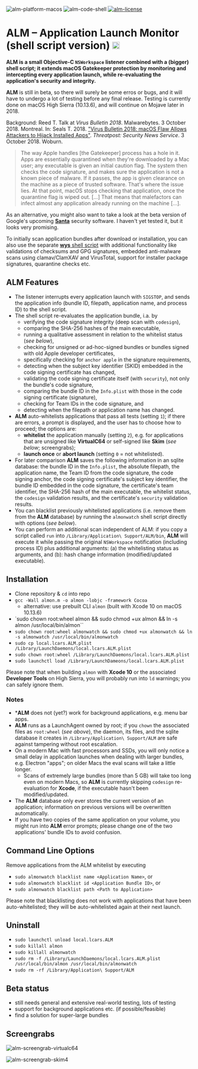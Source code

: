 ![alm-platform-macos](https://img.shields.io/badge/platform-macOS-lightgrey.svg)
![alm-code-shell](https://img.shields.io/badge/code-shell-yellow.svg)
[![alm-license](http://img.shields.io/badge/license-MIT+-blue.svg)](https://github.com/JayBrown/Application-Launch-Monitor--ALM-/blob/master/LICENSE)

# ALM – Application Launch Monitor (shell script version) <img src="https://github.com/JayBrown/Application-Launch-Monitor--ALM-/tree/master/img/jb-img.png" height="20px"/>

**ALM is a small Objective-C `NSWorkspace` listener combined with a (bigger) shell script; it extends macOS Gatekeeper protection by monitoring and intercepting every application launch, while re-evaluating the application's security and integrity.**

**ALM** is still in beta, so there will surely be some erros or bugs, and it will have to undergo a lot of testing before any final release. Testing is currently done on macOS High Sierra (10.13.6), and will continue on Mojave later in 2018.

Background: Reed T. Talk at *Virus Bulletin 2018*. Malwarebytes. 3 October 2018. Montreal. In: Seals T. 2018. ["Virus Bulletin 2018: macOS Flaw Allows Attackers to Hijack Installed Apps"](https://threatpost.com/virus-bulletin-2018-macos-flaw-allows-attackers-to-hijack-installed-apps/137942/). *Threatpost: Security News Service*. 3 October 2018. Woburn.

> The way Apple handles [the Gatekeeper] process has a hole in it. Apps are essentially quarantined when they're downloaded by a Mac user; any executable is given an initial caution flag. The system then checks the code signature, and makes sure the application is not a known piece of malware. If it passes, the app is given clearance on the machine as a piece of trusted software. That's where the issue lies. At that point, macOS stops checking that application, once the quarantine flag is wiped out. […] That means that malefactors can infect almost any application already running on the machine […].

As an alternative, you might also want to take a look at the beta version of Google's upcoming **[Santa](https://github.com/google/santa)** security software. I haven't yet tested it, but it looks very promising.

To initially scan application bundles after download or installation, you can also use the separate [**wys** shell script](https://github.com/JayBrown/wys-WhatsYourSign-shell-script-version) with additional functionality like validations of checksums and GPG signatures, embedded anti-malware scans using clamav/ClamXAV and VirusTotal, support for installer package signatures, quarantine checks etc.

## ALM Features
* The listener interrupts every application launch with `SIGSTOP`, and sends the application info (bundle ID, filepath, application name, and process ID) to the shell script.
* The shell script re-evaluates the application bundle, i.a. by
  * verifying the code signature integrity (deep scan with `codesign`),
  * comparing the SHA-256 hashes of the main executable,
  * running a qualitative assessment in relation to the whitelist status (*see below*),
  * checking for unsigned or ad-hoc-signed bundles or bundles signed with old Apple developer certificates,
  * specifically checking for `anchor apple` in the signature requirements,
  * detecting when the subject key identifier (SKID) embedded in the code signing certificate has changed,
  * validating the code signing certificate itself (with `security`), not only the bundle's code signature,
  * comparing the bundle ID in the `Info.plist` with those in the code signing certificate (signature),
  * checking for Team IDs in the code signature, and
  * detecting when the filepath or application name has changed.
* **ALM** auto-whitelists applications that pass all tests (setting `1`); if there are errors, a prompt is displayed, and the user has to choose how to proceed; the options are:
  * **whitelist** the application manually (setting `2`), e.g. for applications that are unsigned like **VirtualC64** or self-signed like **Skim** (*see below*; screengrabs);
  * **launch once** or **abort launch** (setting `0` = not whitelisted).
* For later comparison **ALM** saves the following information in an sqlite database: the bundle ID in the `Info.plist`, the absolute filepath, the application name, the Team ID from the code signature, the code signing anchor, the code signing certificate's subject key identifier, the bundle ID embedded in the code signature, the certificate's team identifier, the SHA-256 hash of the main executable, the whitelist status, the `codesign` validation results, and the certificate's `security` validation results.
* You can blacklist previously whitelisted applications (i.e. remove them from the **ALM** database) by running the `almonwatch` shell script directly with options (*see below*).
* You can perform an additional scan independent of ALM: if you copy a script called `run` into `/Library/Application\ Support/ALM/bin`, **ALM** will execute it while passing the original `NSWorkspace` notification (including process ID) plus additional arguments: (a) the whitelisting status as arguments, and (b): hash change information (modified/updated executable).

## Installation
* Clone repository & `cd` into repo
* `gcc -Wall almon.m -o almon -lobjc -framework Cocoa`
  * alternative: use prebuilt CLI `almon` (built with Xcode 10 on macOS 10.13.6)
* `sudo chown root:wheel almon && sudo chmod +ux almon && ln -s almon /usr/local/bin/almon``
* `sudo chown root:wheel almonwatch && sudo chmod +ux almonwatch && ln -s almonwatch /usr/local/bin/almonwatch`
* `sudo cp local.lcars.ALM.plist /Library/LaunchDaemons/local.lcars.ALM.plist`
* `sudo chown root:wheel /Library/LaunchDaemons/local.lcars.ALM.plist`
* `sudo launchctl load /Library/LaunchDameons/local.lcars.ALM.plist`

Please note that when building `almon` with **Xcode 10** or the associated **Developer Tools** on High Sierra, you will probably run into `ld` warnings; you can safely ignore them.

### Notes
* ***ALM** does not (yet?) work for background applications, e.g. menu bar apps.
* **ALM** runs as a LaunchAgent owned by root; if you `chown` the associated files as `root:wheel` (*see above*), the daemon, its files, and the sqlite database it creates in `/Library/Application\ Support/ALM` are safe against tampering without root escalation.
* On a modern Mac with fast processors and SSDs, you will only notice a small delay in application launches when dealing with larger bundles, e.g. Electron "apps"; on older Macs the eval scans will take a little longer.
  * Scans of extremely large bundles (more than 5 GB) will take too long even on modern Macs, so **ALM** is currently skipping `codesign` re-evaluation for **Xcode**, if the executable hasn't been modified/updated.
* The **ALM** database only ever stores the current version of an application; information on previous versions will be overwritten automatically.
* If you have two copies of the same application on your volume, you might run into **ALM** error prompts; please change one of the two applications' bundle IDs to avoid confusion.

## Command Line Options
Remove applications from the ALM whitelist by executing

* `sudo almonwatch blacklist name <Application Name>`, or
* `sudo almonwatch blacklist id <Application Bundle ID>`, or
* `sudo almonwatch blacklist path <Path to Application>`

Please note that blacklisting does not work with applications that have been auto-whitelisted; they will be auto-whitelisted again at their next launch.

## Uninstall
* `sudo launchctl unload local.lcars.ALM`
* `sudo killall almon`
* `sudo killall almonwatch`
* `sudo rm -f /Library/LaunchDaemons/local.lcars.ALM.plist /usr/local/bin/almon /usr/local/bin/almonwatch`
* `sudo rm -rf /Library/Application\ Support/ALM`

## Beta status
* still needs general and extensive real-world testing, lots of testing
* support for background applications etc. (if possible/feasible)
* find a solution for super-large bundles

## Screengrabs
![alm-screengrab-virtualc64](https://github.com/JayBrown/Application-Launch-Monitor--ALM-/tree/master/img/screengrab-VirtualC64.jpg)

![alm-screengrab-skim4](https://github.com/JayBrown/Application-Launch-Monitor--ALM-/tree/master/img/screengrab-Skim.jpg)
